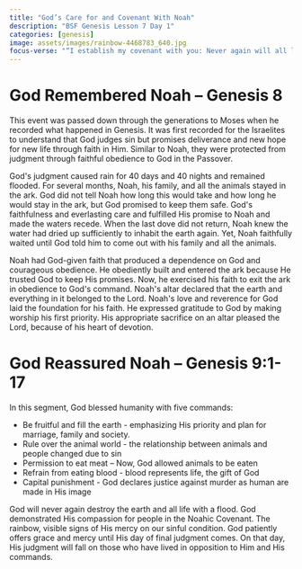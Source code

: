 ```yaml
---
title: "God’s Care for and Covenant With Noah"
description: "BSF Genesis Lesson 7 Day 1"
categories: [genesis]
image: assets/images/rainbow-4468783_640.jpg
focus-verse: "“I establish my covenant with you: Never again will all life be destroyed by the waters of a flood; never again will there be a flood to destroy the earth.” – Genesis 9:11"
---
```


# God Remembered Noah – Genesis 8

This event was passed down through the generations to Moses when he recorded what happened in Genesis. It was first recorded for the Israelites to understand that God judges sin but promises deliverance and new hope for new life through faith in Him. Similar to Noah, they were protected from judgment through faithful obedience to God in
the Passover.

God's judgment caused rain for 40 days and 40 nights and remained flooded. For several months, Noah, his family, and all the animals stayed in the ark. God did not tell Noah how long this would take and how long he would stay in the ark, but God promised to keep them safe. God's faithfulness and everlasting care and fulfilled His promise to Noah and made the waters recede. When the last dove did not return, Noah knew the water had dried up sufficiently to inhabit the earth again. Yet, Noah faithfully waited until God told him to come out with his family and all the animals.

Noah had God-given faith that produced a dependence on God and courageous obedience. He obediently built and entered the ark because He trusted God to keep His promises. Now, he exercised his
faith to exit the ark in obedience to God's command. Noah's altar declared that the earth and everything in it belonged to the Lord. Noah's love and reverence for God laid the foundation for his faith. He expressed gratitude to God by making worship his first priority. His appropriate sacrifice on an altar pleased the Lord, because of his heart of devotion.

# God Reassured Noah – Genesis 9:1-17

In this segment, God blessed humanity with five commands:

- Be fruitful and fill the earth - emphasizing His priority and plan for marriage, family and society.
- Rule over the animal world - the relationship between animals and people changed due to sin
- Permission to eat meat – Now, God allowed animals to be eaten
- Refrain from eating blood - blood represents life, the gift of God
- Capital punishment - God declares justice against murder as human are made in His image

God will never again destroy the earth and all life with a flood. God demonstrated His compassion for people in the Noahic Covenant. The rainbow, visible signs of His mercy on our sinful condition. God patiently offers grace and mercy until His day of final judgment comes. On that day, His judgment will fall on those who have lived in opposition to Him and His commands. 